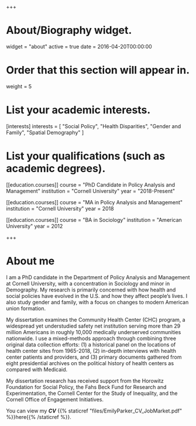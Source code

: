 +++
# About/Biography widget.
widget = "about"
active = true
date = 2016-04-20T00:00:00

# Order that this section will appear in.
weight = 5

# List your academic interests.
[interests]
  interests = [
    "Social Policy",
    "Health Disparities",
    "Gender and Family",
    "Spatial Demography"
  ]

# List your qualifications (such as academic degrees).

[[education.courses]]
  course = "PhD Candidate in Policy Analysis and Management"
  institution = "Cornell University"
  year = "2018-Present"

[[education.courses]]
  course = "MA in Policy Analysis and Management"
  institution = "Cornell University"
  year = 2018

[[education.courses]]
  course = "BA in Sociology"
  institution = "American University"
  year = 2012

+++
# About me

I am a PhD candidate in the Department of Policy Analysis and Management at Cornell University, with a concentration in Sociology and minor in Demography. My research is primarily concerned with how health and social policies have evolved in the U.S. and how they affect people’s lives. I also study gender and family, with a focus on changes to modern American union formation.

My dissertation examines the Community Health Center (CHC) program, a widespread yet understudied safety net institution serving more than 29 million Americans in roughly 10,000 medically underserved communities nationwide. I use a mixed-methods approach through combining three original data collection efforts: (1) a historical panel on the locations of health center sites from 1965-2018, (2) in-depth interviews with health center patients and providers, and (3) primary documents gathered from eight presidential archives on the political history of health centers as compared with Medicaid.

My dissertation research has received support from the Horowitz Foundation for Social Policy, the Fahs Beck Fund for Research and Experimentation, the Cornell Center for the Study of Inequality, and the Cornell Office of Engagement Initiatives.

You can view my ***CV*** {{% staticref "files/EmilyParker_CV_JobMarket.pdf" %}}here{{% /staticref %}}.
